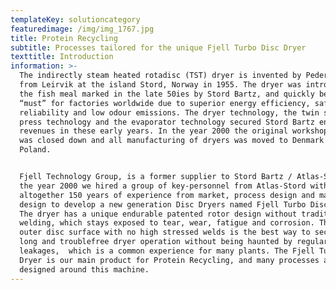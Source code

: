 ```yaml
---
templateKey: solutioncategory
featuredimage: /img/img_1767.jpg
title: Protein Recycling
subtitle: Processes tailored for the unique Fjell Turbo Disc Dryer
texttitle: Introduction
information: >-
  The indirectly steam heated rotadisc (TST) dryer is invented by Peder Solheim
  from Leirvik at the island Stord, Norway in 1955. The dryer was introduced in
  the fish meal marked in the late 50ies by Stord Bartz, and quickly became a
  “must” for factories worldwide due to superior energy efficiency, safety,
  reliability and low odour emissions. The dryer technology, the twin screw
  press technology and the evaporator technology secured Stord Bartz enormous
  revenues in these early years. In the year 2000 the original workshop at Stord
  was closed down and all manufacturing of dryers was moved to Denmark and
  Poland.


  Fjell Technology Group, is a former supplier to Stord Bartz / Atlas-Stord. In
  the year 2000 we hired a group of key-personnel from Atlas-Stord with
  altogether 150 years of experience from market, process design and machine
  design to develop a new generation Disc Dryers named Fjell Turbo Disc Dryer.
  The dryer has a unique endurable patented rotor design without traditional
  welding, which stays exposed to tear, wear, fatigue and corrosion. The smooth
  outer disc surface with no high stressed welds is the best way to secure a
  long and troublefree dryer operation without being haunted by regular steam
  leakages,  which is a common experience for many plants. The Fjell Turbo Disc
  Dryer is our main product for Protein Recycling, and many processes are
  designed around this machine.
---
```



